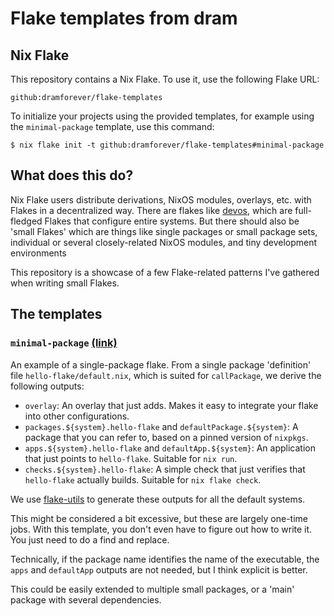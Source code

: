 # Flake templates from dram

## Nix Flake

This repository contains a Nix Flake. To use it, use the following Flake URL:

```plain
github:dramforever/flake-templates
```

To initialize your projects using the provided templates, for example using the
`minimal-package` template, use this command:

```console
$ nix flake init -t github:dramforever/flake-templates#minimal-package
```

## What does this do?

Nix Flake users distribute derivations, NixOS modules, overlays, etc. with
Flakes in a decentralized way. There are flakes like [devos], which are
full-fledged Flakes that configure entire systems. But there should also be
'small Flakes' which are things like single packages or small package sets,
individual or several closely-related NixOS modules, and tiny development
environments

[devos]: https://github.com/divnix/devos

This repository is a showcase of a few Flake-related patterns I've gathered when
writing small Flakes.

## The templates

### `minimal-package` [(link)](minimal-package)

An example of a single-package flake. From a single package 'definition' file
`hello-flake/default.nix`, which is suited for `callPackage`, we derive the
following outputs:

- `overlay`: An overlay that just adds. Makes it easy to integrate your flake
  into other configurations.
- `packages.${system}.hello-flake` and `defaultPackage.${system}`: A package
  that you can refer to, based on a pinned version of `nixpkgs`.
- `apps.${system}.hello-flake` and `defaultApp.${system}`: An application
  that just points to `hello-flake`. Suitable for `nix run`.
- `checks.${system}.hello-flake`: A simple check that just verifies that
  `hello-flake` actually builds. Suitable for `nix flake check`.

We use [flake-utils] to generate these outputs for all the default systems.

[flake-utils]: https://github.com/numtide/flake-utils

This might be considered a bit excessive, but these are largely one-time jobs.
With this template, you don't even have to figure out how to write it. You just
need to do a find and replace.

Technically, if the package name identifies the name of the executable, the
`apps` and `defaultApp` outputs are not needed, but I think explicit is better.

This could be easily extended to multiple small packages, or a 'main' package
with several dependencies.
